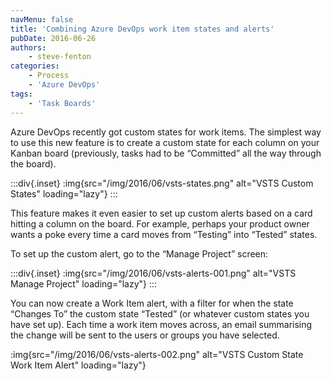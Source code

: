 ```yaml
---
navMenu: false
title: 'Combining Azure DevOps work item states and alerts'
pubDate: 2016-06-26
authors:
    - steve-fenton
categories:
    - Process
    - 'Azure DevOps'
tags:
    - 'Task Boards'
---
```


Azure DevOps recently got custom states for work items. The simplest way to use this new feature is to create a custom state for each column on your Kanban board (previously, tasks had to be “Committed” all the way through the board).

:::div{.inset}
:img{src="/img/2016/06/vsts-states.png" alt="VSTS Custom States" loading="lazy"}
:::

This feature makes it even easier to set up custom alerts based on a card hitting a column on the board. For example, perhaps your product owner wants a poke every time a card moves from “Testing” into “Tested” states.

To set up the custom alert, go to the “Manage Project” screen:

:::div{.inset}
:img{src="/img/2016/06/vsts-alerts-001.png" alt="VSTS Manage Project" loading="lazy"}
:::

You can now create a Work Item alert, with a filter for when the state “Changes To” the custom state “Tested” (or whatever custom states you have set up). Each time a work item moves across, an email summarising the change will be sent to the users or groups you have selected.

:img{src="/img/2016/06/vsts-alerts-002.png" alt="VSTS Custom State Work Item Alert" loading="lazy"}